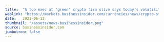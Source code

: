 ```yaml
---
title:  "A top exec at 'green' crypto firm olive says today's volatility is just like the wild price swings in dot-com stocks in the 90s"
weblink: "https://markets.businessinsider.com/currencies/news/crypto-stock-volatility-is-required-says-exec-of-olive-2021-6-1030517825"
date:   2021-06-13
thumbnail: "/assets/news-businessinsider.png"
source: businessinsider.com
jumbotron: false
---
```

